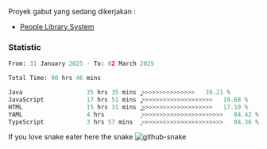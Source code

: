 Proyek gabut yang sedang dikerjakan :
  - [People Library System](https://github.com/putra4648/people-library-system)
<!--  - [Budget Explorer System](https://gitlab.com/gabut1015701/budget-explorer) -->

### Statistic
<!--START_SECTION:waka-->

```python
From: 31 January 2025 - To: 02 March 2025

Total Time: 90 hrs 46 mins

Java                  35 hrs 35 mins  ͎͎͎͎͎͎͎͎͎̞>>>>>>>>>>>>>>>   39.21 %
JavaScript            17 hrs 51 mins  ̡͎͎͎͎>>>>>>>>>>>>>>>>>>>>   19.68 %
HTML                  15 hrs 31 mins  ͎͎͎͎͜>>>>>>>>>>>>>>>>>>>>   17.10 %
YAML                  4 hrs           ͎͙>>>>>>>>>>>>>>>>>>>>>>>   04.42 %
TypeScript            3 hrs 57 mins   ͎͙>>>>>>>>>>>>>>>>>>>>>>>   04.36 %
```

<!--END_SECTION:waka-->

If you love snake eater here the snake 
<picture>
  <source media="(prefers-color-scheme: dark)" srcset="https://github.com/pradana4648/pradana4648/blob/c0566a83ca6ea5f2e46bab00e717c4c82b4b5c4c/github-contribution-grid-snake-dark.svg" />
  <source media="(prefers-color-scheme: light)" srcset="https://github.com/pradana4648/pradana4648/blob/c0566a83ca6ea5f2e46bab00e717c4c82b4b5c4c/github-contribution-grid-snake.svg" />
  <img alt="github-snake" src="https://github.com/pradana4648/pradana4648/blob/c0566a83ca6ea5f2e46bab00e717c4c82b4b5c4c/github-contribution-grid-snake.svg" />
</picture>
